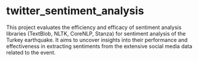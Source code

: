 # twitter_sentiment_analysis
This project evaluates the efficiency and efficacy of sentiment analysis libraries (TextBlob, NLTK, CoreNLP, Stanza) for sentiment analysis of the Turkey earthquake. It aims to uncover insights into their performance and effectiveness in extracting sentiments from the extensive social media data related to the event.
